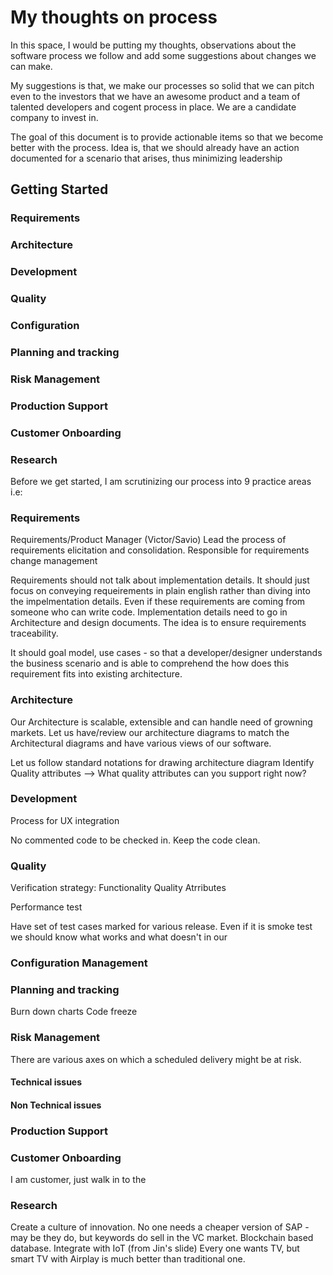 # My thoughts on process

In this space, I would be putting my thoughts, observations about the software process we follow and add some suggestions about changes we can make.

My suggestions is that, we make our processes so solid that we can pitch even to the investors that we have an awesome product and a team of talented developers and cogent process in place. We are a candidate company to invest in.

The goal of this document is to provide actionable items so that we become better with the process. Idea is, that we should already have an action documented for a scenario that arises, thus minimizing leadership

## Getting Started

### Requirements
### Architecture
### Development
### Quality
### Configuration
### Planning and tracking
### Risk Management
### Production Support
### Customer Onboarding
### Research

Before we get started, I am scrutinizing our process into 9 practice areas i.e:

### Requirements

Requirements/Product Manager (Victor/Savio)
Lead the process of requirements elicitation and consolidation.
Responsible for requirements change management 

Requirements should not talk about implementation details. It should just focus on conveying requeirements in plain english rather than diving into the impelmentation details. Even if these requirements are coming from someone who can write code.
Implementation details need to go in Architecture and design documents. The idea is to ensure requirements traceability.

It should goal model, use cases - so that a developer/designer understands the business scenario and is able to comprehend the how does this requirement fits into existing architecture.

### Architecture

Our Architecture is scalable, extensible and can handle need of growning markets. Let us have/review our architecture diagrams to match the Architectural diagrams and have various views of our software.

Let us follow standard notations for drawing architecture diagram
Identify Quality attributes --> What quality attributes can you support right now?

### Development

Process for UX integration

No commented code to be checked in. 
Keep the code clean.

### Quality

Verification strategy:
Functionality
Quality Atrributes

Performance test

Have set of test cases marked for various release. Even if it is smoke test we should know what works and what doesn't in our

### Configuration Management


### Planning and tracking

Burn down charts
Code freeze

### Risk Management

There are various axes on which a scheduled delivery might be at risk.

#### Technical issues
#### Non Technical issues

### Production Support
### Customer Onboarding

I am customer, just walk in to the 
### Research
Create a culture of innovation. No one needs a cheaper version of SAP - may be they do, but keywords do sell in the VC market.
Blockchain based database.
Integrate with IoT (from Jin's slide)
Every one wants TV, but smart TV with Airplay is much better than traditional one.

